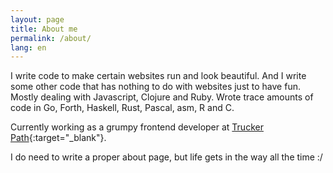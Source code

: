 ```yaml
---
layout: page
title: About me
permalink: /about/
lang: en
---
```


I write code to make certain websites run and look beautiful. And 
I write some other code that has nothing to do with websites just to have fun.  
Mostly dealing with Javascript, Clojure and Ruby.
Wrote trace amounts of code in Go, Forth, Haskell, Rust, Pascal, asm, 
      R and&nbsp;C.

Currently working as a grumpy frontend developer at [Trucker Path][Trucker 
Path]{:target="_blank"}.

I do need to write a proper about page, but life gets in the way all the 
time&nbsp;:/

[bookmate]: http://bookmate.com "Bookmate"
[Trucker Path]: https://truckerpath.com "Trucker Path"
